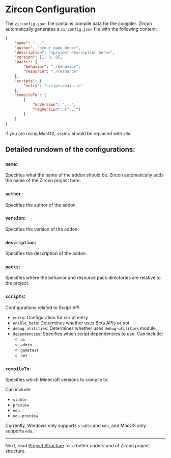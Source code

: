 # Zircon Configuration

The `zirconfig.json` file contains compile data for the compiler. Zircon automatically generates a `zirconfig.json` file with the following content:
```json
{
	"name": "...",
	"author": "<your name here>",
	"description": "<project description here>",
	"version": [1, 0, 0],
	"packs": {
		"behavior": "./behavior",
		"resource": "./resource"
	},
	"scripts": {
		"entry": "scripts/main.js"
	},
	"compileTo": [
		{
			"mcVersion": "...",
			"reqVersion": ["..."]
		}
	]
}
```
if you are using MacOS, `stable` should be replaced with `edu`.

## Detailed rundown of the configurations:

### `name`:
Specifies what the name of the addon should be. Zircon automatically adds the name of the Zircon project here.

### `author`:
Specifies the author of the addon.

### `version`:
Specifies the version of the addon.

### `description`:
Specifies the description of the addon.

### `packs`:
Specifies where the behavior and resource pack directories are relative to the project.

### `scripts`:
Configurations related to Script API.
- `entry`: Configuration for script entry
- `enable_beta`: Determines whether uses Beta APIs or not
- `debug_utilities`: Determines whether uses `debug-utilities` module
- `dependencies`: Specifies which script dependencies to use. Can include:
  - `ui`
  - `admin`
  - `gametest`
  - `net`

### `compileTo`:
Specifies which Minecraft versions to compile to.

Can include:
- `stable`
- `preview`
- `edu`
- `edu-preview`

Currently, Windows only supports `stable` and `edu`, and MacOS only supports `edu`.

---

Next, read [Project Structure](./project-structure.md) for a better understand of Zircon project structure.
